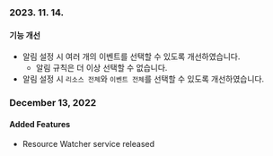 ### 2023. 11. 14.
#### 기능 개선
* 알림 설정 시 여러 개의 이벤트를 선택할 수 있도록 개선하였습니다.
  * 알림 규칙은 더 이상 선택할 수 없습니다.
* 알림 설정 시 `리소스 전체`와 `이벤트 전체`를 선택할 수 있도록 개선하였습니다.

### December 13, 2022
#### Added Features

* Resource Watcher service released